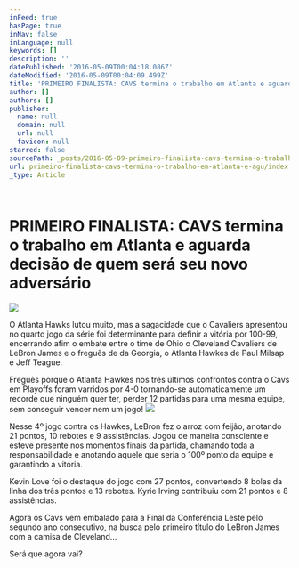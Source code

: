 ```yaml
---
inFeed: true
hasPage: true
inNav: false
inLanguage: null
keywords: []
description: ''
datePublished: '2016-05-09T00:04:18.086Z'
dateModified: '2016-05-09T00:04:09.499Z'
title: 'PRIMEIRO FINALISTA: CAVS termina o trabalho em Atlanta e aguarda decisão de quem será seu novo adversário'
author: []
authors: []
publisher:
  name: null
  domain: null
  url: null
  favicon: null
starred: false
sourcePath: _posts/2016-05-09-primeiro-finalista-cavs-termina-o-trabalho-em-atlanta-e-agu.md
url: primeiro-finalista-cavs-termina-o-trabalho-em-atlanta-e-agu/index.html
_type: Article

---
```

# PRIMEIRO FINALISTA: CAVS termina o trabalho em Atlanta e aguarda decisão de quem será seu novo adversário
![](https://the-grid-user-content.s3-us-west-2.amazonaws.com/e2dbe6b6-4cee-48b8-a877-d8c85ef7dab4.jpg)

O Atlanta Hawks lutou muito, mas a sagacidade que o Cavaliers apresentou no quarto jogo da série foi determinante para definir a vitória por 100-99, encerrando afim o embate entre o time de Ohio o Cleveland Cavaliers de LeBron James e o freguês de da Georgia, o Atlanta Hawkes de Paul Milsap e Jeff Teague.

Freguês porque o Atlanta Hawkes nos três últimos confrontos contra o Cavs em Playoffs foram varridos por 4-0 tornando-se automaticamente um recorde que ninguém quer ter, perder 12 partidas para uma mesma equipe, sem conseguir vencer nem um jogo!
![](https://the-grid-user-content.s3-us-west-2.amazonaws.com/c905fc25-d507-4f8e-aac6-326c2a086e93.jpg)

Nesse 4º jogo contra os Hawkes, LeBron fez o arroz com feijão, anotando 21 pontos, 10 rebotes e 9 assistências. Jogou de maneira consciente e esteve presente nos momentos finais da partida, chamando toda a responsabilidade e anotando aquele que seria o 100º ponto da equipe e garantindo a vitória.

Kevin Love foi o destaque do jogo com 27 pontos, convertendo 8 bolas da linha dos três pontos e 13 rebotes. Kyrie Irving contribuiu com 21 pontos e 8 assistências.

Agora os Cavs vem embalado para a Final da Conferência Leste pelo segundo ano consecutivo, na busca pelo primeiro título do LeBron James com a camisa de Cleveland... 

Será que agora vai?